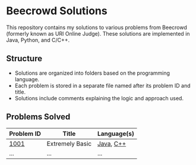 # Beecrowd Solutions
This repository contains my solutions to various problems from Beecrowd (formerly known as URI Online Judge). These solutions are implemented in Java, Python, and C/C++.

## Structure

- Solutions are organized into folders based on the programming language.
- Each problem is stored in a separate file named after its problem ID and title.
- Solutions include comments explaining the logic and approach used.


## Problems Solved

| Problem ID                                                | Title             | Language(s)       |
|-----------------------------------------------------------|-------------------|-------------------|
| [1001](Python/1001-extremely-basic.py)   | Extremely Basic   | [Java](Java/1001-extremely-basic.java), [C++](C++/1001-extremely-basic.cpp) |
| ...        | ...               | ...               |
